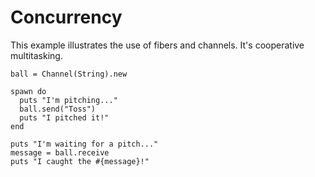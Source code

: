 # Concurrency 

This example illustrates the use of fibers and channels. It's cooperative multitasking. 

```playground
ball = Channel(String).new
​
spawn do
  puts "I'm pitching..."
  ball.send("Toss")
  puts "I pitched it!"
end
​
puts "I'm waiting for a pitch..."
message = ball.receive
puts "I caught the #{message}!"
```